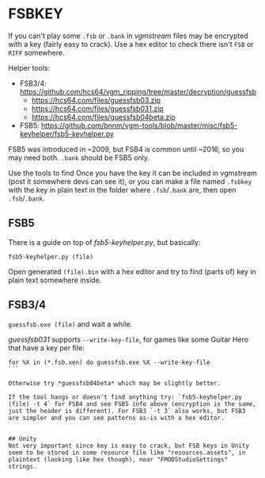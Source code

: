 # FSBKEY
If you can't play some `.fsb` or `.bank` in *vgmstream* files may be encrypted with a key (fairly easy to crack). Use a hex editor to check there isn't `FSB` or `RIFF` somewhere.

Helper tools:
- FSB3/4: https://github.com/hcs64/vgm_ripping/tree/master/decryption/guessfsb
  - https://hcs64.com/files/guessfsb03.zip
  - https://hcs64.com/files/guessfsb031.zip
  - https://hcs64.com/files/guessfsb04beta.zip
- FSB5: https://github.com/bnnm/vgm-tools/blob/master/misc/fsb5-keyhelper/fsb5-keyhelper.py 


FSB5 was introduced in ~2009, but FSB4 is common until ~2016, so you may need both. `.bank` should be FSB5 only.

Use the tools to find 
Once you have the key it can be included in vgmstream (post it somewhere devs can see it), or you can make a file named `.fsbkey` with the key in plain text in the folder where `.fsb`/`.bank` are, then open `.fsb`/`.bank`.


## FSB5
There is a guide on top of *fsb5-keyhelper.py*,  but basically:
```
fsb5-keyhelper.py (file)
```

Open generated `(file).bin` with a hex editor and try to find (parts of) key in plain text somewhere inside.


## FSB3/4
`guessfsb.exe (file)` and wait a while.

*guessfsb031* supports `--write-key-file`, for games like some Guitar Hero that have a key per file:
````
for %X in (*.fsb.xen) do guessfsb.exe %X --write-key-file
```

Otherwise try *guessfsb04beta* which may be slightly better.

If the tool hangs or doesn't find anything try: `fsb5-keyhelper.py (file) -t 4` for FSB4 and see FSB5 info above (encryption is the same, just the header is different). For FSB3 `-t 3` also works, but FSB3 are simpler and you can see patterns as-is with a hex editor.


## Unity
Not very important since key is easy to crack, but FSB keys in Unity seem to be stored in some resource file like "resources.assets", in plaintext (looking like hex though), near "FMODStudioSettings" strings.
